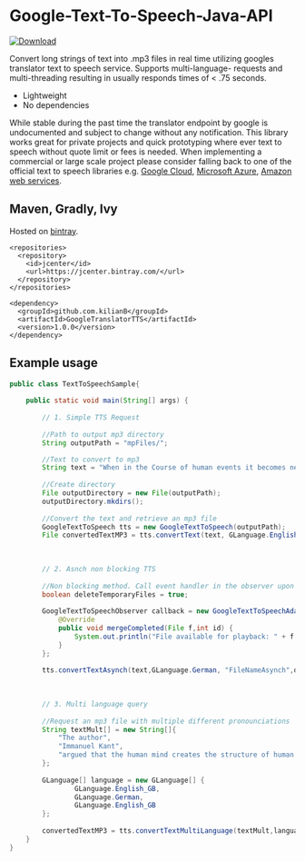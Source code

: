 # Google-Text-To-Speech-Java-API

 [ ![Download](https://api.bintray.com/packages/kilianb/maven/GoogleTranslatorTTS/images/download.svg) ](https://bintray.com/kilianb/maven/GoogleTranslatorTTS/_latestVersion)


Convert long strings of text into .mp3 files in real time utilizing googles translator text to speech service. Supports multi-language- requests and multi-threading resulting in usually responds times of < .75 seconds. 

- Lightweight
- No dependencies

While stable during the past time the translator endpoint by google is undocumented and subject to change without any notification. This library
works great for private projects and quick prototyping where ever text to speech without quote limit or fees is needed. When implementing 
a commercial or large scale project please consider falling back to one of the official text to speech libraries
e.g. <a href="https://cloud.google.com/text-to-speech/">Google Cloud</a>, <a href="https://azure.microsoft.com/en-us/services/cognitive-services/text-to-speech/">Microsoft Azure</a>, <a href="https://aws.amazon.com/de/polly/what-is-text-to-speech/">Amazon web services</a>.


## Maven, Gradly, Ivy

Hosted on <a href="https://bintray.com/kilianb/maven/GoogleTranslatorTTS">bintray</a>.

````
<repositories>
  <repository>
    <id>jcenter</id>
    <url>https://jcenter.bintray.com/</url>
  </repository>
</repositories>

<dependency>
  <groupId>github.com.kilianB</groupId>
  <artifactId>GoogleTranslatorTTS</artifactId>
  <version>1.0.0</version>
</dependency>
````

## Example usage 

```java
public class TextToSpeechSample{
    
    public static void main(String[] args) {
        
        // 1. Simple TTS Request
        	
        //Path to output mp3 directory
        String outputPath = "mpFiles/";

        //Text to convert to mp3
        String text = "When in the Course of human events it becomes necessary for one people to dissolve the political bands which have connected them with another and to assume among the powers of the earth, the separate and equal station to which the Laws of Nature and of Nature's God entitle them, a decent respect to the opinions of mankind requires that they should declare the causes which impel them to the separation.";
        
        //Create directory
        File outputDirectory = new File(outputPath);
        outputDirectory.mkdirs();
    
        //Convert the text and retrieve an mp3 file
        GoogleTextToSpeech tts = new GoogleTextToSpeech(outputPath);
        File convertedTextMP3 = tts.convertText(text, GLanguage.English_US, "FileName");
        
        
        
        // 2. Asnch non blocking TTS
        
        //Non blocking method. Call event handler in the observer upon finishing
        boolean deleteTemporaryFiles = true;
        
        GoogleTextToSpeechObserver callback = new GoogleTextToSpeechAdapter() {
        	@Override
        	public void mergeCompleted(File f,int id) {
        		System.out.println("File available for playback: " + f.getAbsolutePath());
        	}
        };
        
        tts.convertTextAsynch(text,GLanguage.German, "FileNameAsynch",deleteTemporaryFiles,callback);
        
        
        
        // 3. Multi language query
         
        //Request an mp3 file with multiple different pronounciations
        String textMult[] = new String[]{
            "The author",
            "Immanuel Kant",
            "argued that the human mind creates the structure of human experience, that reason is the source of morality."
        };
        
        GLanguage[] language = new GLanguage[] {
                GLanguage.English_GB,
                GLanguage.German,
                GLanguage.English_GB
        };
        
        convertedTextMP3 = tts.convertTextMultiLanguage(textMult,language,"FileNameMulti");
    }
}
```


